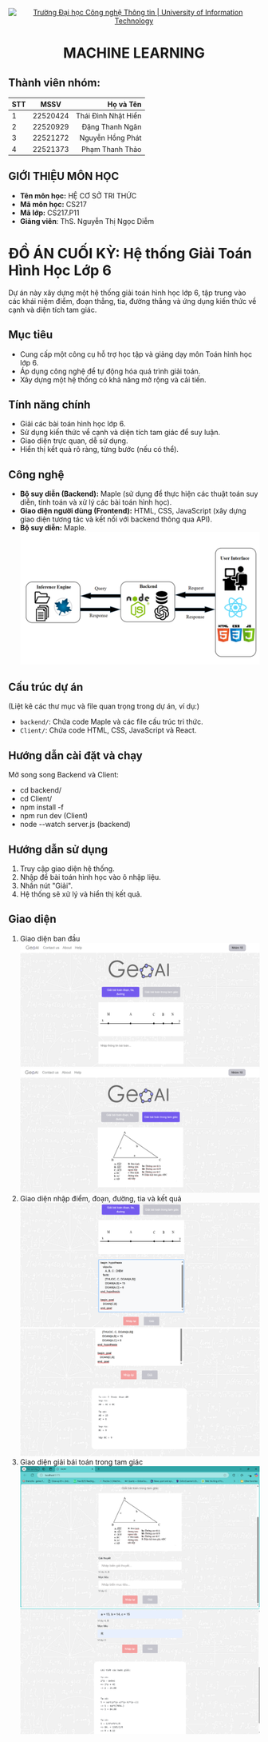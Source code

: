 <!-- Banner -->
<p align="center">
  <a href="https://www.uit.edu.vn/" title="Trường Đại học Công nghệ Thông tin" style="border: none;">
    <img src="https://i.imgur.com/WmMnSRt.png" alt="Trường Đại học Công nghệ Thông tin | University of Information Technology">
  </a>
</p>

<!-- Header -->
<h1 align="center"><b>MACHINE LEARNING</b></h>

<!-- Main -->
## Thành viên nhóm:
| STT    | MSSV          | Họ và Tên             |
| ------ |:-------------:| ----------------------:|
| 1      | 22520424     | Thái Đình Nhật Hiển        
| 2      | 22520929      | Đặng Thanh Ngân        |
| 3      | 22521272      | Nguyễn Hồng Phát       |
| 4      | 22521373      | Phạm Thanh Thảo        |

## GIỚI THIỆU MÔN HỌC
* **Tên môn học:** HỆ CƠ SỞ TRI THỨC
* **Mã môn học:** CS217
* **Mã lớp:** CS217.P11
* **Giảng viên**: ThS. Nguyễn Thị Ngọc Diễm

# ĐỒ ÁN CUỐI KỲ: Hệ thống Giải Toán Hình Học Lớp 6

Dự án này xây dựng một hệ thống giải toán hình học lớp 6, tập trung vào các khái niệm điểm, đoạn thẳng, tia, đường thẳng và ứng dụng kiến thức về cạnh và diện tích tam giác.

## Mục tiêu

*   Cung cấp một công cụ hỗ trợ học tập và giảng dạy môn Toán hình học lớp 6.
*   Áp dụng công nghệ để tự động hóa quá trình giải toán.
*   Xây dựng một hệ thống có khả năng mở rộng và cải tiến.

## Tính năng chính

*   Giải các bài toán hình học lớp 6.
*   Sử dụng kiến thức về cạnh và diện tích tam giác để suy luận.
*   Giao diện trực quan, dễ sử dụng.
*   Hiển thị kết quả rõ ràng, từng bước (nếu có thể).

## Công nghệ

*   **Bộ suy diễn (Backend):** Maple (sử dụng để thực hiện các thuật toán suy diễn, tính toán và xử lý các bài toán hình học).
*   **Giao diện người dùng (Frontend):** HTML, CSS, JavaScript (xây dựng giao diện tương tác và kết nối với backend thông qua API).
*   **Bộ suy diễn:** Maple.
   ![Giao diện ban đầu](pic/cau-truc.png)

## Cấu trúc dự án

(Liệt kê các thư mục và file quan trọng trong dự án, ví dụ:)

*   `backend/`: Chứa code Maple và các file cấu trúc tri thức.
*   `Client/`: Chứa code HTML, CSS, JavaScript và React.

## Hướng dẫn cài đặt và chạy

Mở song song Backend và Client:
* cd backend/
* cd Client/
* npm install -f 
* npm run dev (Client)
* node --watch server.js (backend)

## Hướng dẫn sử dụng

1.  Truy cập giao diện hệ thống.
2.  Nhập đề bài toán hình học vào ô nhập liệu.
3.  Nhấn nút "Giải".
4.  Hệ thống sẽ xử lý và hiển thị kết quả.

## Giao diện
1. Giao diện ban đầu
   ![Giao diện ban đầu](pic/bandau1.png)
   ![Giao diện ban đầu](pic/bandau2.png)
2. Giao diện nhập điểm, đoạn, đường, tia và kết quả
   ![Nhập bài toán](pic/Nhap.png)
   ![Kết quả bài toán](pic/KetQua.png)
3. Giao diện giải bái toán trong tam giác
   ![Nhập bài toán](pic/input.png)
   ![Kết quả bài toán](pic/output.png)


